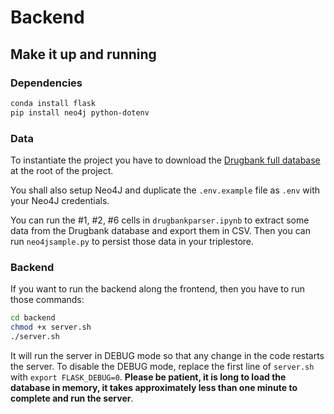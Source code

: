 # Backend

## Make it up and running
### Dependencies
```bash
conda install flask
pip install neo4j python-dotenv
```
### Data
To instantiate the project you have to download the [Drugbank full database](https://drive.google.com/open?id=19pHYY-BsFJkoMKp2MPKl3QKzv5bHx_t3) at the root of the project.

You shall also setup Neo4J and duplicate the `.env.example` file as `.env` with your Neo4J credentials.

You can run the #1, #2, #6 cells in `drugbankparser.ipynb` to extract some data from the Drugbank database and export them in CSV. Then you can run `neo4jsample.py` to persist those data in your triplestore.

### Backend
If you want to run the backend along the frontend, then you have to run those commands:
```bash
cd backend
chmod +x server.sh
./server.sh
```
It will run the server in DEBUG mode so that any change in the code restarts the server. To disable the DEBUG mode, replace the first line of `server.sh` with `export FLASK_DEBUG=0`. **Please be patient, it is long to load the database in memory, it takes approximately less than one minute to complete and run the server**.
